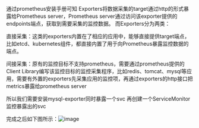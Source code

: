 通过prometheus安装手册可知
Exporters将数据采集的target通过http的形式暴露给Prometheus server，Prometheus server通过访问该exporter提供的endpoints端点，获取到需要采集的监控数据。
而Exporters分为两类：

直接采集：这类的exporters内置在了相应的应用中，能够直接提供target端点，比如etcd、kubernetes组件，都直接内置了用于向Prometheus暴露监控数据的端点。

间接采集：原有的监控目标不支持prometheus，需要通过prometheus提供的Client Library编写该监控目标的监控采集程序，比如redis、tomcat、mysql等应用，需要有外置的exporters先采集应用的监控项，再通过exporters的http接口把metrics暴露给prometheus server

所以我们需要安装mysql-exporter同时暴露一个svc
再创建一个ServiceMonitor监控暴露出的svc

完成之后如下图所示：![image](/uploads/a59c6e8eaf82f80dfd5e32f6bda26999/image.png)